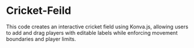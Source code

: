 # Cricket-Feild
This code creates an interactive cricket field using Konva.js, allowing users to add and drag players with editable labels while enforcing movement boundaries and player limits.
